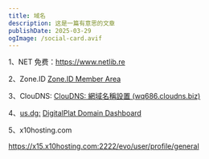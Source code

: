 ```yaml
---
title: 域名
description: 这是一篇有意思的文章
publishDate: 2025-03-29
ogImage: /social-card.avif
---
```

1、NET 免费：https://www.netlib.re

2、Zone.ID 
[Zone.ID Member Area](https://my.zone.id/subdomains)

3、ClouDNS: 
[ClouDNS: 網域名稱設置 (wq686.cloudns.biz)](https://www.cloudns.net/records/domain/6182794/)

4、[us.dg:](https://www.cloudns.net/records/domain/6182794/)
[DigitalPlat Domain Dashboard](https://dash.domain.digitalplat.org/panel/main)

5、x10hosting.com 

https://x15.x10hosting.com:2222/evo/user/profile/general
[](https://www.cloudns.net/index/show/login/)
